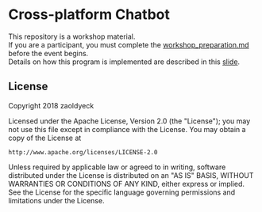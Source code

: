 # Cross-platform Chatbot
This repository is a workshop material. 
<br/>
If you are a participant, you must complete the [workshop_preparation.md](https://github.com/zaoldyeck/cross-platform-chatbot/blob/master/workshop_preparation.md) before the event begins.
<br/>
Details on how this program is implemented are described in this [slide](https://slides.com/zaoldyeck/chatbot-workshop).

## License

Copyright 2018 zaoldyeck

Licensed under the Apache License, Version 2.0 (the "License");
you may not use this file except in compliance with the License.
You may obtain a copy of the License at

    http://www.apache.org/licenses/LICENSE-2.0

Unless required by applicable law or agreed to in writing, software
distributed under the License is distributed on an "AS IS" BASIS,
WITHOUT WARRANTIES OR CONDITIONS OF ANY KIND, either express or implied.
See the License for the specific language governing permissions and
limitations under the License.